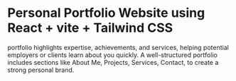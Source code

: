 # Personal Portfolio Website using React + vite + Tailwind CSS

portfolio highlights expertise, achievements, and services, helping potential employers or clients learn about you quickly. A well-structured portfolio includes sections like About Me, Projects, Services, Contact, to create a strong personal brand.
